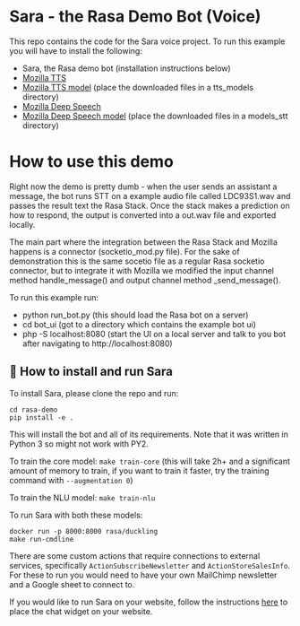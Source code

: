 # Sara - the Rasa Demo Bot (Voice)
This repo contains the code for the Sara voice project. To run this example you will have to install the following:  
- Sara, the Rasa demo bot (installation instructions below)
- [Mozilla TTS](https://github.com/mozilla/TTS/tree/db7f3d3)  
- [Mozilla TTS model](https://drive.google.com/drive/folders/1GU8WGix98WrR3ayjoiirmmbLUZzwg4n0) (place the downloaded files in a tts_models directory)
- [Mozilla Deep Speech](https://github.com/mozilla/DeepSpeech)  
- [Mozilla Deep Speech model](https://drive.google.com/drive/folders/1GU8WGix98WrR3ayjoiirmmbLUZzwg4n0) (place the downloaded files in a models_stt directory)

# How to use this demo  
Right now the demo is pretty dumb - when the user sends an assistant a message, the bot runs STT on a example audio file called LDC93S1.wav and passes the result text the Rasa Stack. Once the stack makes a prediction on how to respond, the output is converted into a out.wav file and exported locally.  

The main part where the integration between the Rasa Stack and Mozilla happens is a connector (socketio_mod.py file). For the sake of demonstration this is the same socetio file as a regular Rasa socketio connector, but to integrate it with Mozilla we modified the input channel method handle_message() and output channel method _send_message(). 

To run this example run:  
- python run_bot.py (this should load the Rasa bot on a server)
- cd bot_ui (got to a directory which contains the example bot ui)
- php -S localhost:8080 (start the UI on a local server and talk to you bot after navigating to http://localhost:8080)

## 🤖 How to install and run Sara

To install Sara, please clone the repo and run:

```
cd rasa-demo
pip install -e .
```
This will install the bot and all of its requirements.
Note that it was written in Python 3 so might not work with PY2.

To train the core model: `make train-core` (this will take 2h+ and a significant amount of memory to train,
if you want to train it faster, try the training command with
`--augmentation 0`)

To train the NLU model: `make train-nlu`

To run Sara with both these models:
```
docker run -p 8000:8000 rasa/duckling
make run-cmdline
```

There are some custom actions that require connections to external services,
specifically `ActionSubscribeNewsletter` and `ActionStoreSalesInfo`. For these
to run you would need to have your own MailChimp newsletter and a Google sheet
to connect to.

If you would like to run Sara on your website, follow the instructions
[here](https://github.com/mrbot-ai/rasa-webchat) to place the chat widget on
your website.